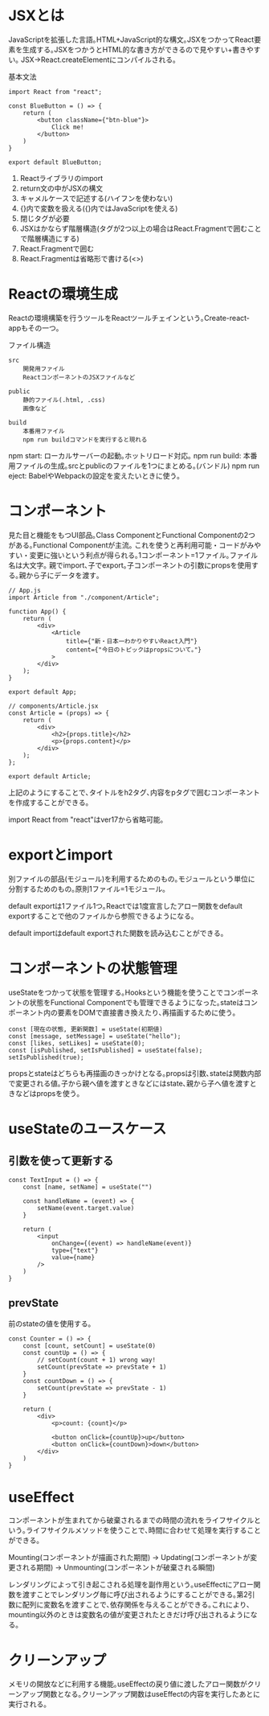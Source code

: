 # JSXとは

JavaScriptを拡張した言語｡HTML+JavaScript的な構文｡JSXをつかってReact要素を生成する｡JSXをつかうとHTML的な書き方ができるので見やすい+書きやすい｡
JSX->React.createElementにコンパイルされる｡

基本文法
```
import React from "react";

const BlueButton = () => {
    return (
        <button className={"btn-blue"}>
            Click me!
        </button>
    )
}

export default BlueButton;
```

1. Reactライブラリのimport
2. return文の中がJSXの構文
3. キャメルケースで記述する(ハイフンを使わない)
4. {}内で変数を扱える({}内ではJavaScriptを使える)
5. 閉じタグが必要
6. JSXはかならず階層構造(タグが2つ以上の場合はReact.Fragmentで囲むことで階層構造にする)
7. React.Fragmentで囲む
8. React.Fragmentは省略形で書ける(<>)

# Reactの環境生成

Reactの環境構築を行うツールをReactツールチェインという｡Create-react-appもその一つ｡

ファイル構造
```
src
    開発用ファイル
    ReactコンポーネントのJSXファイルなど

public
    静的ファイル(.html, .css)
    画像など

build
    本番用ファイル
    npm run buildコマンドを実行すると現れる
```

npm start: ローカルサーバーの起動｡ホットリロード対応｡
npm run build: 本番用ファイルの生成｡srcとpublicのファイルを1つにまとめる｡(バンドル)
npm run eject: BabelやWebpackの設定を変えたいときに使う｡

# コンポーネント

見た目と機能をもつUI部品｡Class ComponentとFunctional Componentの2つがある｡Functional Componentが主流｡
これを使うと再利用可能・コードがみやすい・変更に強いという利点が得られる｡1コンポーネント=1ファイル｡ファイル名は大文字｡
親でimport､子でexport｡子コンポーネントの引数にpropsを使用する｡親から子にデータを渡す｡

```
// App.js
import Article from "./component/Article";

function App() {
    return (
        <div>
            <Article
                title={"新・日本一わかりやすいReact入門"}
                content={"今日のトピックはpropsについて｡"}
            >
        </div>
    );
}

export default App;
```

```
// components/Article.jsx
const Article = (props) => {
    return (
        <div>
            <h2>{props.title}</h2>
            <p>{props.content}</p>
        </div>
    );
};

export default Article;
```

上記のようにすることで､タイトルをh2タグ､内容をpタグで囲むコンポーネントを作成することができる｡

import React from "react"はver17から省略可能｡

# exportとimport

別ファイルの部品(モジュール)を利用するためのもの｡モジュールという単位に分割するためのもの｡原則1ファイル=1モジュール｡

default exportは1ファイル1つ｡Reactでは1度宣言したアロー関数をdefault exportすることで他のファイルから参照できるようになる｡

default importはdefault exportされた関数を読み込むことができる｡

# コンポーネントの状態管理

useStateをつかって状態を管理する｡Hooksという機能を使うことでコンポーネントの状態をFunctional Componentでも管理できるようになった｡stateはコンポーネント内の要素をDOMで直接書き換えたり､再描画するために使う｡

```
const [現在の状態, 更新関数] = useState(初期値)
const [message, setMessage] = useState("hello");
const [likes, setLikes] = useState(0);
const [isPublished, setIsPublished] = useState(false);
setIsPublished(true);
```

propsとstateはどちらも再描画のきっかけとなる｡propsは引数､stateは関数内部で変更される値｡子から親へ値を渡すときなどにはstate､親から子へ値を渡すときなどはpropsを使う｡

# useStateのユースケース

## 引数を使って更新する

```
const TextInput = () => {
    const [name, setName] = useState("")

    const handleName = (event) => {
        setName(event.target.value)
    }

    return (
        <input
            onChange={(event) => handleName(event)}
            type={"text"}
            value={name}
        />
    )
}
```

## prevState

前のstateの値を使用する｡
```
const Counter = () => {
    const [count, setCount] = useState(0)
    const countUp = () => {
        // setCount(count + 1) wrong way!
        setCount(prevState => prevState + 1)
    }
    const countDown = () => {
        setCount(prevState => prevState - 1)
    }

    return (
        <div>
            <p>count: {count}</p>

            <button onClick={countUp}>up</button>
            <button onClick={countDown}>down</button>
        </div>
    )
}
```

# useEffect

コンポーネントが生まれてから破棄されるまでの時間の流れをライフサイクルという｡ライフサイクルメソッドを使うことで､時間に合わせて処理を実行することができる｡

Mounting(コンポーネントが描画された期間) -> Updating(コンポーネントが変更される期間) -> Unmounting(コンポーネントが破棄される瞬間)

レンダリングによって引き起こされる処理を副作用という｡useEffectにアロー関数を渡すことでレンダリング毎に呼び出されるようにすることができる｡第2引数に配列に変数名を渡すことで､依存関係を与えることができる｡これにより､mounting以外のときは変数名の値が変更されたときだけ呼び出されるようになる｡

# クリーンアップ

メモリの開放などに利用する機能｡useEffectの戻り値に渡したアロー関数がクリーンアップ関数となる｡クリーンアップ関数はuseEffectの内容を実行したあとに実行される｡
